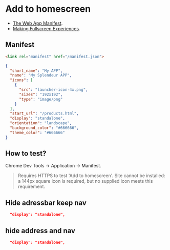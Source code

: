 # Add to homescreen

* [The Web App Manifest](https://developers.google.com/web/fundamentals/web-app-manifest/?utm_source=devtools).
* [Making Fullscreen Experiences](https://developers.google.com/web/fundamentals/native-hardware/fullscreen/).

## Manifest

```html
<link rel="manifest" href="/manifest.json">
```

```json
{
  "short_name": "My APP",
  "name": "My Splendeur APP",
  "icons": [
    {
      "src": "launcher-icon-4x.png",
      "sizes": "192x192",
      "type": "image/png"
    }
  ],
  "start_url": "/products.html",
  "display": "standalone",
  "orientation": "landscape",
  "background_color": "#666666",
  "theme_color": "#666666"
}
```

## How to test?
Chrome Dev Tools -> Application -> Manifest.

> Requires HTTPS to test 'Add to homescreen'.
> Site cannot be installed: a 144px square icon is required, but no supplied icon meets this requirement.

## Hide adressbar keep nav
```json
  "display": "standalone",
```

## hide address and nav
```json
  "display": "standalone",
```
